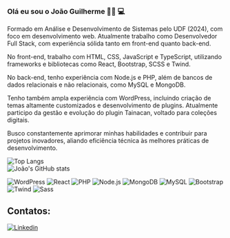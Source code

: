### Olá eu sou o João Guilherme 👋🏾 💻

Formado em Análise e Desenvolvimento de Sistemas pelo UDF (2024), com foco em desenvolvimento web. Atualmente trabalho como Desenvolvedor Full Stack, com experiência sólida tanto em front-end quanto back-end.

No front-end, trabalho com HTML, CSS, JavaScript e TypeScript, utilizando frameworks e bibliotecas como React, Bootstrap, SCSS e Twind.

No back-end, tenho experiência com Node.js e PHP, além de bancos de dados relacionais e não relacionais, como MySQL e MongoDB.

Tenho também ampla experiência com WordPress, incluindo criação de temas altamente customizados e desenvolvimento de plugins. Atualmente participo da gestão e evolução do plugin Tainacan, voltado para coleções digitais.

Busco constantemente aprimorar minhas habilidades e contribuir para projetos inovadores, aliando eficiência técnica às melhores práticas de desenvolvimento.

![Top Langs](https://github-readme-stats.vercel.app/api/top-langs/?username=joaoguiaguiar&hide_progress=true)  
![João's GitHub stats](https://github-readme-stats.vercel.app/api?username=joaoguiaguiar&show_icons=true&theme=radical)



![WordPress](https://img.shields.io/badge/WordPress-21759B?style=for-the-badge&logo=wordpress&logoColor=white)
![React](https://img.shields.io/badge/React-61DAFB?style=for-the-badge&logo=react&logoColor=black)
![PHP](https://img.shields.io/badge/PHP-777BB4?style=for-the-badge&logo=php&logoColor=white)
![Node.js](https://img.shields.io/badge/Node.js-339933?style=for-the-badge&logo=nodedotjs&logoColor=white)
![MongoDB](https://img.shields.io/badge/MongoDB-47A248?style=for-the-badge&logo=mongodb&logoColor=white)
![MySQL](https://img.shields.io/badge/MySQL-4479A1?style=for-the-badge&logo=mysql&logoColor=white)
![Bootstrap](https://img.shields.io/badge/Bootstrap-7952B3?style=for-the-badge&logo=bootstrap&logoColor=white)
![Twind](https://img.shields.io/badge/Twind-06B6D4?style=for-the-badge&logo=tailwind-css&logoColor=white)
![Sass](https://img.shields.io/badge/Sass-CC6699?style=for-the-badge&logo=sass&logoColor=white)



## Contatos:


[![Linkedin](https://img.shields.io/badge/LinkedIn-0077B5?style=for-the-badge&logo=linkedin&logoColor=white)](https://www.linkedin.com/in/jo%C3%A3o-guilherme-rodrigues-aguiar/)
